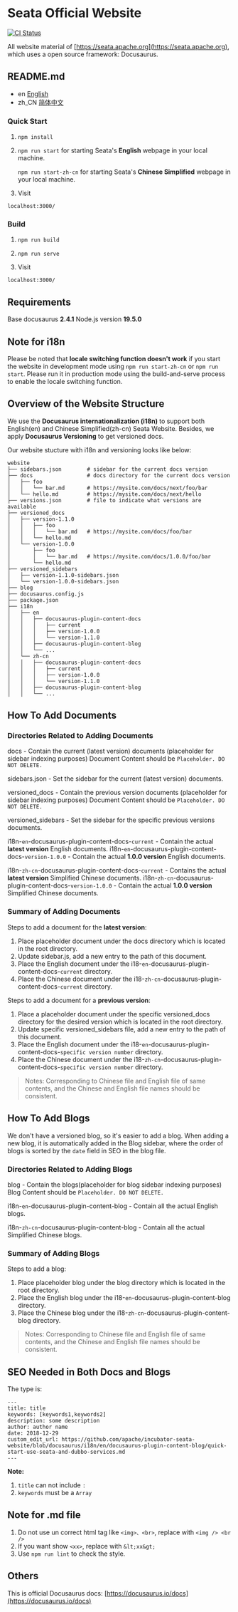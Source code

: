 # Seata Official Website

[![CI Status](https://github.com/apache/incubator-seata-website/workflows/build/badge.svg?branch=docusaurus)](https://github.com/apache/incubator-seata-website/actions)

All website material of [https://seata.apache.org](https://seata.apache.org), which uses a open source framework: Docusaurus.

## README.md

- en [English](README.md)
- zh_CN [简体中文](readme/README.zh_CN.md)

### Quick Start

1. `npm install`

2. `npm run start` for starting Seata's **English** webpage in your local machine.

    `npm run start-zh-cn` for starting Seata's **Chinese Simplified** webpage in your local machine.

3. Visit

```text
localhost:3000/
```

### Build

1. `npm run build`

2. `npm run serve`

3. Visit

```text
localhost:3000/
```

## Requirements

Base docusaurus **2.4.1**
Node.js version **19.5.0**

## Note for i18n

Please be noted that **locale switching function doesn't work** if you start the website in development mode using `npm run start-zh-cn` or `npm run start`. Please run it in production mode using the build-and-serve process to enable the locale switching function.

## Overview of the Website Structure

We use the **Docusaurus internationalization (i18n)** to support both English(en) and Chinese Simplified(zh-cn) Seata Website. Besides, we apply **Docusaurus Versioning** to get versioned docs.

Our website stucture with i18n and versioning looks like below:

```text
website
├── sidebars.json        # sidebar for the current docs version
├── docs                 # docs directory for the current docs version
│   ├── foo
│   │   └── bar.md       # https://mysite.com/docs/next/foo/bar
│   └── hello.md         # https://mysite.com/docs/next/hello
├── versions.json        # file to indicate what versions are available
├── versioned_docs
│   ├── version-1.1.0
│   │   ├── foo
│   │   │   └── bar.md   # https://mysite.com/docs/foo/bar
│   │   └── hello.md
│   └── version-1.0.0
│       ├── foo
│       │   └── bar.md   # https://mysite.com/docs/1.0.0/foo/bar
│       └── hello.md
├── versioned_sidebars
│   ├── version-1.1.0-sidebars.json
│   └── version-1.0.0-sidebars.json
├── blog
├── docusaurus.config.js
├── package.json
├── i18n
│   ├── en
│   │   ├── docusaurus-plugin-content-docs
│   │   │   ├── current
│   │   │   ├── version-1.0.0
│   │   │   └── version-1.1.0
│   │   ├── docusaurus-plugin-content-blog
│   │   └── ...
│   └── zh-cn
│   │   ├── docusaurus-plugin-content-docs
│   │   │   ├── current
│   │   │   ├── version-1.0.0
│   │   │   └── version-1.1.0
│   │   ├── docusaurus-plugin-content-blog
│   │   └── ...
```

## How To Add Documents

### Directories Related to Adding Documents

docs - Contain the current (latest version) documents (placeholder for sidebar indexing purposes)
    Document Content should be `Placeholder. DO NOT DELETE.`

sidebars.json - Set the sidebar for the current (latest version) documents.

versioned_docs - Contain the previous version documents (placeholder for sidebar indexing purposes)
    Document Content should be `Placeholder. DO NOT DELETE.`

versioned_sidebars - Set the sidebar for the specific previous versions documents.

i18n-`en`-docusaurus-plugin-content-docs-`current` - Contain the actual **latest version** English documents.
i18n-`en`-docusaurus-plugin-content-docs-`version-1.0.0` - Contain the actual **1.0.0 version** English documents.

i18n-`zh-cn`-docusaurus-plugin-content-docs-`current` - Contains the actual **latest version** Simplified Chinese documents.
i18n-`zh-cn`-docusaurus-plugin-content-docs-`version-1.0.0` - Contain the actual **1.0.0 version** Simplified Chinese documents.

### Summary of Adding Documents

Steps to add a document for the **latest version**:

1. Place placeholder document under the docs directory which is located in the root directory.
2. Update sidebar.js, add a new entry to the path of this document.
3. Place the English document under the i18-`en`-docusaurus-plugin-content-docs-`current` directory.
4. Place the Chinese document under the i18-`zh-cn`-docusaurus-plugin-content-docs-`current` directory.

Steps to add a document for a **previous version**:

1. Place a placeholder document under the specific versioned_docs directory for the desired version which is located in the root directory.
2. Update specific versioned_sidebars file, add a new entry to the path of this document.
3. Place the English document under the i18-`en`-docusaurus-plugin-content-docs-`specific version number` directory.
4. Place the Chinese document under the i18-`zh-cn`-docusaurus-plugin-content-docs-`specific version number` directory.

> Notes: Corresponding to Chinese file and English file of same contents, and the Chinese and English file names should be consistent.

## How To Add Blogs

We don't have a versioned blog, so it's easier to add a blog. When adding a new blog, it is automatically added in the Blog sidebar, where the order of blogs is sorted by the `date` field in SEO in the blog file.

### Directories Related to Adding Blogs

blog - Contain the blogs(placeholder for blog sidebar indexing purposes)
    Blog Content should be `Placeholder. DO NOT DELETE.`

i18n-`en`-docusaurus-plugin-content-blog - Contain all the actual English blogs.

i18n-`zh-cn`-docusaurus-plugin-content-blog - Contain all the actual Simplified Chinese blogs.

### Summary of Adding Blogs

Steps to add a blog:

1. Place placeholder blog under the blog directory which is located in the root directory.
2. Place the English blog under the i18-`en`-docusaurus-plugin-content-blog directory.
3. Place the Chinese blog under the i18-`zh-cn`-docusaurus-plugin-content-blog directory.

> Notes: Corresponding to Chinese file and English file of same contents, and the Chinese and English file names should be consistent.

## SEO Needed in Both Docs and Blogs

The type is:

```text
---
title: title
keywords: [keywords1,keywords2]
description: some description
author: author name
date: 2018-12-29
custom_edit_url: https://github.com/apache/incubator-seata-website/blob/docusaurus/i18n/en/docusaurus-plugin-content-blog/quick-start-use-seata-and-dubbo-services.md
---
```

**Note:**

1. `title` can not include `:`
2. `keywords` must be a `Array`
<!-- 3. `custom_edit_url` is a link to the doc in this repo, required. -->

## Note for .md file

1. Do not use un correct html tag like `<img>、<br>`, replace with `<img /> <br />`
2. If you want show `<xx>`, replace with `&lt;xx&gt;`
3. Use `npm run lint` to check the style.

## Others

This is official Docusaurus docs: [https://docusaurus.io/docs](https://docusaurus.io/docs)
